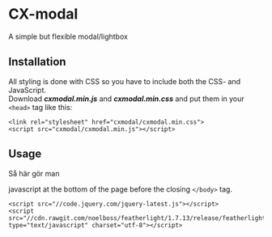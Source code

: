 # CX-modal
A simple but flexible modal/lightbox


## Installation
All styling is done with CSS so you have to include both the CSS- and JavaScript.\
Download _**cxmodal.min.js**_ and _**cxmodal.min.css**_ and put them in your `<head>` tag like this:

  `<link rel="stylesheet" href="cxmodal/cxmodal.min.css">`\
  `<script src="cxmodal/cxmodal.min.js"></script>`


## Usage
Så här gör man

javascript at the bottom of the page before the closing `</body>` tag.

	<script src="//code.jquery.com/jquery-latest.js"></script>
	<script src="//cdn.rawgit.com/noelboss/featherlight/1.7.13/release/featherlight.min.js" type="text/javascript" charset="utf-8"></script>
